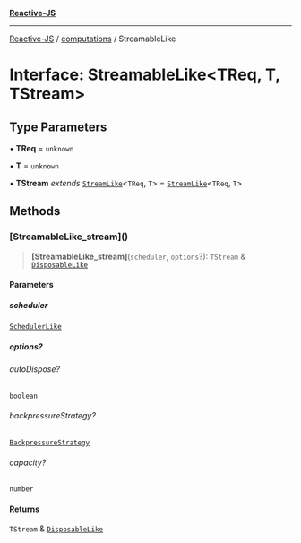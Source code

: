 [**Reactive-JS**](../../README.md)

***

[Reactive-JS](../../README.md) / [computations](../README.md) / StreamableLike

# Interface: StreamableLike\<TReq, T, TStream\>

## Type Parameters

• **TReq** = `unknown`

• **T** = `unknown`

• **TStream** *extends* [`StreamLike`](StreamLike.md)\<`TReq`, `T`\> = [`StreamLike`](StreamLike.md)\<`TReq`, `T`\>

## Methods

### \[StreamableLike\_stream\]()

> **\[StreamableLike\_stream\]**(`scheduler`, `options`?): `TStream` & [`DisposableLike`](../../utils/interfaces/DisposableLike.md)

#### Parameters

##### scheduler

[`SchedulerLike`](../../utils/interfaces/SchedulerLike.md)

##### options?

###### autoDispose?

`boolean`

###### backpressureStrategy?

[`BackpressureStrategy`](../../utils/type-aliases/BackpressureStrategy.md)

###### capacity?

`number`

#### Returns

`TStream` & [`DisposableLike`](../../utils/interfaces/DisposableLike.md)
